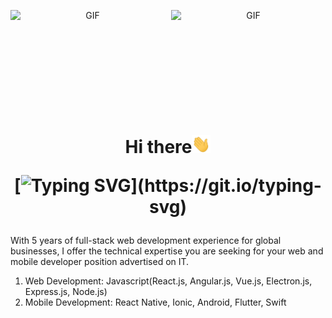 <p align="center">
<img alt="GIF" align="left" src="https://github.com/arsentieva/arsentieva/blob/main/code.gif?raw=true" height="200" width="49%" />
<img align="right" alt="GIF" src="https://github.com/abhisheknaiidu/abhisheknaiidu/blob/master/code.gif?raw=true" width="49%" height="200" />
</p>

<h1 align="center">Hi there<img src="https://raw.githubusercontent.com/KevinPatel04/KevinPatel04/master/Hi.gif" width="30px">

[![Typing SVG](https://readme-typing-svg.herokuapp.com?font=Architects+Daughter&color=7AF79A&size=30&lines=Hey!+I+am+professional+web+developer;I+am+software+Developer...;)](https://git.io/typing-svg)
  
  
</h1>

<p align="center">

</p>

With 5 years of full-stack web development experience for global businesses, I offer the technical expertise you are seeking for your web and mobile developer position advertised on IT.

1. Web Development:
Javascript(React.js, Angular.js, Vue.js, Electron.js, Express.js, Node.js)
2. Mobile Development:
React Native, Ionic, Android, Flutter, Swift
